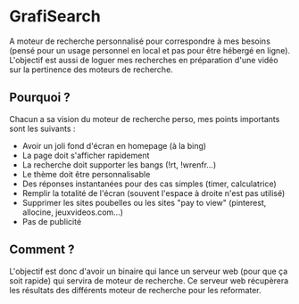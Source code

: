 # GrafiSearch

A moteur de recherche personnalisé pour correspondre à mes besoins (pensé pour un usage personnel en local et pas pour être hébergé en ligne).
L'objectif est aussi de loguer mes recherches en préparation d'une vidéo sur la pertinence des moteurs de recherche.

## Pourquoi ?

Chacun a sa vision du moteur de recherche perso, mes points importants sont les suivants : 

- Avoir un joli fond d'écran en homepage (à la bing)
- La page doit s'afficher rapidement
- La recherche doit supporter les bangs (!rt, !wrenfr...)
- Le thème doit être personnalisable
- Des réponses instantanées pour des cas simples (timer, calculatrice)
- Remplir la totalité de l'écran (souvent l'espace à droite n'est pas utilisé)
- Supprimer les sites poubelles ou les sites "pay to view" (pinterest, allocine, jeuxvideos.com...)
- Pas de publicité 

## Comment ? 

L'objectif est donc d'avoir un binaire qui lance un serveur web (pour que ça soit rapide) qui servira de moteur de recherche.
Ce serveur web récupèrera les résultats des différents moteur de recherche pour les reformater.

